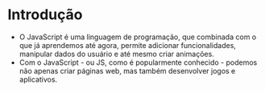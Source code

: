 # Introdução
* O JavaScript é uma linguagem de programação, que combinada com o que já aprendemos até agora, permite adicionar funcionalidades, manipular dados do usuário e até mesmo criar animações.
* Com o JavaScript - ou JS, como é popularmente conhecido - podemos não apenas criar páginas web, mas também desenvolver jogos e aplicativos.
